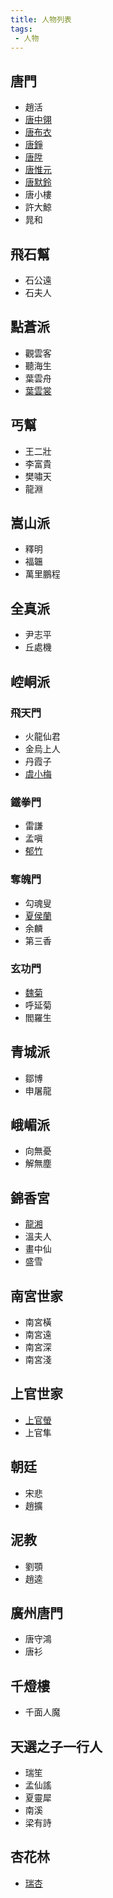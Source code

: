 ```yaml
---
title: 人物列表
tags:
 - 人物
---
```


## 唐門
- 趙活
- [唐中翎](master)
- [唐布衣](brother1)
- [唐錚](brother2)
- [唐陞](brother3)
- [唐惟元](brother4)
- [唐默鈴](girl0)
- 唐小樓
- 許大鯨
- 晁和

## 飛石幫
- 石公遠
- 石夫人

## 點蒼派
- 觀雲客
- 聽海生
- 葉雲舟
- [葉雲裳](girl2)

## 丐幫
- 王二壯
- 李富貴
- 樊嘯天
- 龍淵

## 嵩山派
- 釋明
- 福韞
- 萬里鵬程

## 全真派
- 尹志平
- 丘處機

## 崆峒派

### 飛天門
- 火龍仙君
- 金烏上人
- 丹霞子
- [虞小梅](girl3)

### 鐵拳門
- 雷謙
- 孟嗔
- [郁竹](girl6)

### 奪魄門
- 勾魂叟
- [夏侯蘭](girl5)
- 余麟
- 第三香

### 玄功門
- [魏菊](girl7)
- 呼延菊
- 閻羅生

## 青城派
- 鄒博
- 申屠龍

## 峨嵋派
- 向無憂
- 解無塵

## 錦香宮
- [龍湘](girl8)
- 溫夫人
- 畫中仙
- 盛雪

## 南宮世家
- 南宮橫
- 南宮遠
- 南宮深
- 南宮淺

## 上官世家
- [上官螢](girl4)
- 上官隼

## 朝廷
- 宋悲
- 趙擴

## 泥教
- 劉顎
- 趙逵

## 廣州唐門
- 唐守鴻
- 唐衫

## 千燈樓
- 千面人魔

## 天選之子一行人
- 瑞笙
- 孟仙謠
- 夏靈犀
- 南溪
- 梁有詩

## 杏花林
- [瑞杏](girl1)
